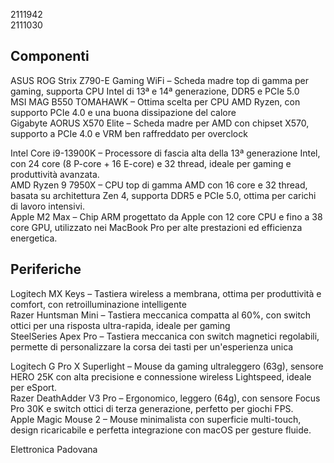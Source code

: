 2111942  
2111030  

## Componenti

ASUS ROG Strix Z790-E Gaming WiFi – Scheda madre top di gamma per gaming, supporta CPU Intel di 13ª e 14ª generazione, DDR5 e PCIe 5.0  
MSI MAG B550 TOMAHAWK – Ottima scelta per CPU AMD Ryzen, con supporto PCIe 4.0 e una buona dissipazione del calore  
Gigabyte AORUS X570 Elite – Scheda madre per AMD con chipset X570, supporto a PCIe 4.0 e VRM ben raffreddato per overclock  

Intel Core i9-13900K – Processore di fascia alta della 13ª generazione Intel, con 24 core (8 P-core + 16 E-core) e 32 thread, ideale per gaming e produttività avanzata.  
AMD Ryzen 9 7950X – CPU top di gamma AMD con 16 core e 32 thread, basata su architettura Zen 4, supporta DDR5 e PCIe 5.0, ottima per carichi di lavoro intensivi.  
Apple M2 Max – Chip ARM progettato da Apple con 12 core CPU e fino a 38 core GPU, utilizzato nei MacBook Pro per alte prestazioni ed efficienza energetica.

## Periferiche  

Logitech MX Keys – Tastiera wireless a membrana, ottima per produttività e comfort, con retroilluminazione intelligente  
Razer Huntsman Mini – Tastiera meccanica compatta al 60%, con switch ottici per una risposta ultra-rapida, ideale per gaming  
SteelSeries Apex Pro – Tastiera meccanica con switch magnetici regolabili, permette di personalizzare la corsa dei tasti per un'esperienza unica  

Logitech G Pro X Superlight – Mouse da gaming ultraleggero (63g), sensore HERO 25K con alta precisione e connessione wireless Lightspeed, ideale per eSport.  
Razer DeathAdder V3 Pro – Ergonomico, leggero (64g), con sensore Focus Pro 30K e switch ottici di terza generazione, perfetto per giochi FPS.  
Apple Magic Mouse 2 – Mouse minimalista con superficie multi-touch, design ricaricabile e perfetta integrazione con macOS per gesture fluide.  

Elettronica Padovana  
